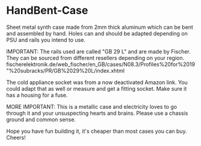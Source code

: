 # HandBent-Case
Sheet metal synth case made from 2mm thick aluminum which can be bent and assembled by hand.
Holes can and should be adapted depending on PSU and rails you intend to use.

IMPORTANT:
The rails used are called "GB 29 L" and are made by Fischer. They can be sourced from different resellers depending on your region.
fischerelektronik.de/web_fischer/en_GB/cases/N08.3/Profiles%20for%2019"%20subracks/PR/GB%2029%20L/index.xhtml

The cold appliance socket was from a now deactivated Amazon link. You could adapt that as well or measure and get a fitting socket. Make sure it has a housing for a fuse.

MORE IMPORTANT:
This is a metallic case and electricity loves to go through it and your unsuspecting hearts and brains. Please use a chassis ground and common sense.

Hope you have fun building it, it's cheaper than most cases you can buy.
Cheers!
